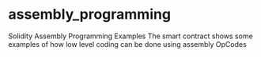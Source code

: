 # assembly_programming
Solidity Assembly Programming Examples
The smart contract shows some examples of how low level coding can be done using assembly OpCodes

